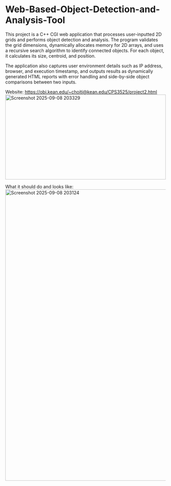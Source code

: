 # Web-Based-Object-Detection-and-Analysis-Tool
This project is a C++ CGI web application that processes user-inputted 2D grids and performs object detection and analysis. The program validates the grid dimensions, dynamically allocates memory for 2D arrays, and uses a recursive search algorithm to identify connected objects. For each object, it calculates its size, centroid, and position.

The application also captures user environment details such as IP address, browser, and execution timestamp, and outputs results as dynamically generated HTML reports with error handling and side-by-side object comparisons between two inputs.

Website: https://obi.kean.edu/~choiti@kean.edu/CPS3525/project2.html
<img width="504" height="267" alt="Screenshot 2025-09-08 203329" src="https://github.com/user-attachments/assets/3813f9af-1399-4c0d-9ad1-3bec0ed2b292" />

What it should do and looks like:
<img width="755" height="916" alt="Screenshot 2025-09-08 203124" src="https://github.com/user-attachments/assets/6a0c06c1-ddf8-4a65-b859-d3c5298795ee" />
